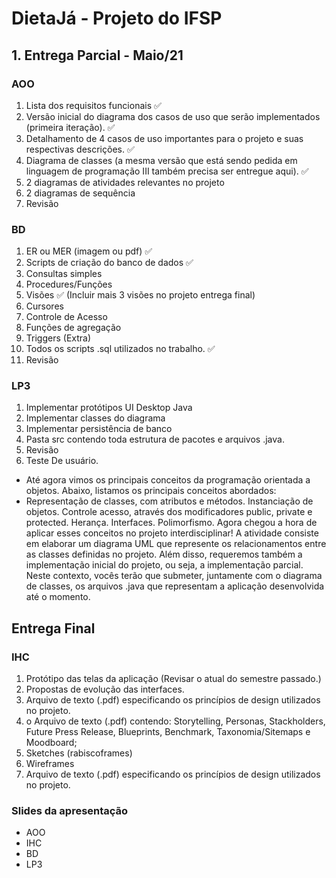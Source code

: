# DietaJá - Projeto do IFSP

## 1. Entrega Parcial - Maio/21
### AOO
1. Lista dos requisitos funcionais :white_check_mark:
2. Versão inicial do diagrama dos casos de uso que serão implementados (primeira iteração). :white_check_mark:
3. Detalhamento de 4 casos de uso importantes para o projeto e suas respectivas descrições. :white_check_mark:
4. Diagrama de classes (a mesma versão que está sendo pedida em linguagem de programação III também precisa ser entregue aqui). :white_check_mark:
5. 2 diagramas de atividades relevantes no projeto
6. 2 diagramas de sequência
7. Revisão

### BD
1. ER ou MER (imagem ou pdf) :white_check_mark:
2. Scripts de criação do banco de dados :white_check_mark:
3. Consultas simples
4. Procedures/Funções
5.  Visões :white_check_mark: (Incluir mais 3 visões no projeto entrega final)
6. Cursores
7. Controle de Acesso
8. Funções de agregação 
9.  Triggers (Extra)
10. Todos os scripts .sql utilizados no trabalho. :white_check_mark:
11. Revisão

### LP3
1. Implementar protótipos UI Desktop Java
2. Implementar classes do diagrama 
3. Implementar persistência de banco
4. Pasta src contendo toda estrutura de pacotes e arquivos .java.
5. Revisão
6. Teste De usuário.
- Até agora vimos os principais conceitos da programação orientada a objetos. Abaixo, listamos os principais conceitos abordados:
- Representação de classes, com atributos e métodos. Instanciação de objetos. Controle acesso, através dos modificadores public, private e protected. Herança. Interfaces. Polimorfismo. Agora chegou a hora de aplicar esses conceitos no projeto interdisciplinar!
A atividade consiste em elaborar um diagrama UML que represente os relacionamentos entre as classes definidas no projeto. Além disso, requeremos também a implementação inicial do projeto, ou seja, a implementação parcial. Neste contexto, vocês terão que submeter, juntamente com o diagrama de classes, os arquivos .java que representam a aplicação desenvolvida até o momento.

## Entrega Final
###  IHC
1.  Protótipo das telas da aplicação (Revisar o atual do semestre passado.)
2. Propostas de evolução das interfaces.
3. Arquivo de texto (.pdf) especificando os princípios de design utilizados no projeto.
4. o Arquivo de texto (.pdf) contendo: Storytelling, Personas, Stackholders, Future Press Release, Blueprints, Benchmark, Taxonomia/Sitemaps e Moodboard;
5. Sketches (rabiscoframes)
6. Wireframes
7. Arquivo de texto (.pdf) especificando os princípios de design
utilizados no projeto.

### Slides da apresentação
- AOO
- IHC
- BD
- LP3
